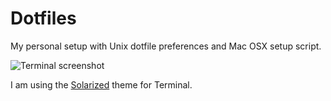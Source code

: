 # Dotfiles

My personal setup with Unix dotfile preferences and Mac OSX setup script.

![Terminal screenshot](https://raw.github.com/dmyers/dotfiles/master/screenshot.png)

I am using the [Solarized](http://ethanschoonover.com/solarized) theme for Terminal.
